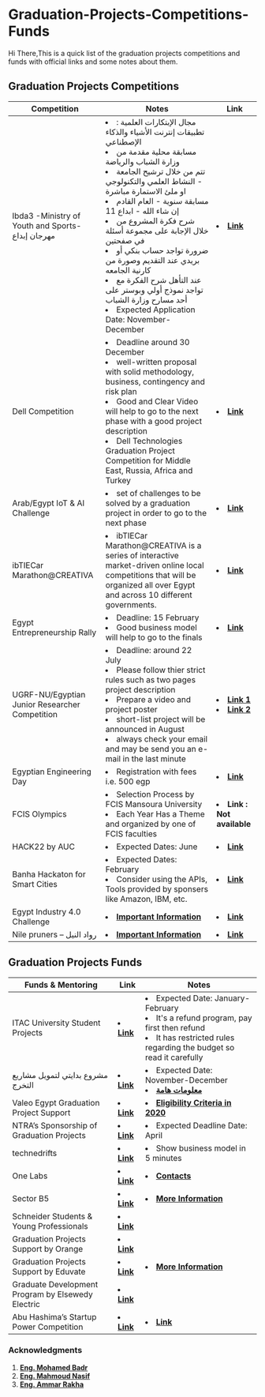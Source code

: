 # Graduation-Projects-Competitions-Funds
Hi There,This is a quick list of the graduation projects competitions and funds with official links and some notes about them.
## Graduation Projects Competitions 
  <table>  
        <thead>
           <th> Competition </th>
           <th> Notes </th>
           <th> Link </th>
        </thead>
        <tr>
            <td> Ibda3 -Ministry of Youth and Sports- مهرجان إبداع </td>
            <td> <li> مجال الإبتكارات العلمية : تطبيقات إنترنت الأشياء والذكاء الإصطناعي </li> 
                 <li> مسابقة محلية مقدمة من وزارة الشباب والرياضة </li>
                 <li> تتم من خلال ترشيح الجامعة - النشاط العلمي والتكنولوجي او ملئ الاستمارة مباشرة  </li>
                 <li> مسابقة سنوية - العام القادم إن شاء الله - ابداع 11 </li>
                 <li> شرح فكرة المشروع من خلال الإجابة على مجموعة أسئلة في صفحتين  </li>
                 <li> ضرورة تواجد حساب بنكي أو بريدي عند التقديم وصورة من كارنية الجامعه </li>
                 <li>  عند التأهل شرح الفكرة مع تواجد نموذج أولي وبوستر على أحد مسارح وزارة الشباب  </li>
                 <li> Expected Application Date: November-December </li>
            </td>
            <td> <li> <a href="https://www.facebook.com/ibda3.6/"> <b> Link </b></a> </li> </td>
       </tr>
       <tr>
         <td> Dell Competition </td>
         <td>   <li> Deadline around 30 December </li>
                <li> well-written proposal with solid methodology, business, contingency and risk plan </li>
                <li> Good and Clear Video will help to go to the next phase with a good project description </li> 
                <li> Dell Technologies Graduation Project Competition for Middle East, Russia, Africa and Turkey </li> </td>
         <td> <li> <a href="https://emcenvisionthefuture.com/"> <b> Link </b> </a> </li>  </td>
         </tr>
         <tr>
            <td> Arab/Egypt IoT & AI Challenge </td>
            <td> <li> set of challenges to be solved by a graduation project in order to go to the next phase </li> </td>
            <td> <li> <a href="https://egypt.arabiotai.org/"> <b> Link </b> </a> </li>  </td>
         </tr>
         <tr>
           <td> ibTIECar Marathon@CREATIVA </td>
           <td> <li> ibTIECar Marathon@CREATIVA is a series of interactive market-driven online local competitions that will be organized all over Egypt and across 10 different governments.  </li> </td>
           <td> <li> <a href="https://tiec.gov.eg/english/programs/ibtiecar-marathon-creativa/Pages/default.aspx"> <b> Link </b> </a> </li>  </td>
         </tr>
         <tr>
           <td> Egypt Entrepreneurship Rally  </td>
           <td> <li> Deadline: 15 February </li>
             <li> Good business model will help to go to the finals </li> 
           </td>
           <td><li> <a href="http://ec.aast.edu/rallycompetition.php"> <b> Link </b> </a>
         </tr>
           <tr>
             <td> UGRF-NU/Egyptian Junior Researcher Competition </td>
             <td> 
                  <li> Deadline: around 22 July </li>
                  <li> Please follow thier strict rules such as two pages project description </li>
                  <li> Prepare a video and project poster </li>
                   <li> short-list project will be announced in August </li>
                   <li> always check your email and may be send you an e-mail in the last minute </li>
             </td> 
             <td>
               <li> <a href="https://ugrf.nu.edu.eg/"> <b> Link 1 </b> </a> </li>
               <li> <a href="https://www.facebook.com/nuresearch1/"> <b> Link 2 </b> </a> </li>
           </tr>
           <tr>
             <td> Egyptian Engineering Day </td>
             <td> <li> Registration with fees i.e. 500 egp </li> </td>
              <td> <li> <a href="https://www.facebook.com/EgyptianEngineeringDay"> <b> Link  </b> </a> </li> </td>
           </tr>
            <tr>
             <td> FCIS Olympics </td>
             <td> <li> Selection Process by FCIS Mansoura University </li> 
                  <li> Each Year Has a Theme and organized by one of FCIS faculties </li>
             </td>
              <td> <li>  <b> Link : Not available  </b> </a> </li> </td>
           </tr>
            <tr>
             <td> HACK22 by AUC </td>
             <td> <li> Expected Dates: June </li> </td>
              <td> <li> <a href="https://hack22.untapcompete.com/?fbclid=IwAR36AKlvw4qh0Yq17293l5e_fHCCWH025V5XTCEUQyfSkfa_0HKTOZUWGyc"> <b> Link </b> </a> </li> </td>
           </tr>
           <tr>
             <td> Banha Hackaton for Smart Cities </td>
             <td> <li> Expected Dates: February </li> 
                  <li> Consider using the APIs, Tools provided by sponsers like Amazon, IBM, etc.  </li> 
             </td>
              <td> <li> <a href="https://bu.edu.eg/en/competitions/hackathon.php"> <b> Link </b> </a> </li> </td>
           </tr>
           <tr>
             <td> Egypt Industry 4.0 Challenge </td>
             <td> <li> <a href="https://fb.watch/ePedZbxNPB/"> <b> Important Information </b> </a> </li> </td>
              <td> <li> <a href="https://www.facebook.com/egyptindustry4/"> <b> Link </b> </a> </li> </td>
           </tr>
            <tr>
             <td> Nile pruners – رواد النيل </td>
             <td> <li> <a href="Ammar_Raka.pdf"> <b> Important Information </b> </a> </li> </td>
              <td> <li> <a href="https://np.eg/"> <b> Link </b> </a> </li> </td>
           </tr>
  </table>
  
## Graduation Projects Funds

  <table>  
        <thead>
           <th> Funds & Mentoring </th>
           <th> Link </th>
           <th> Notes </th>
        </thead>
          <tr>
          <td> ITAC University Student Projects </td> 
          <td> <li> <a href="https://itida.gov.eg/English/Programs/Graduation/Pages/default.aspx"> <b> Link </b> </a> </li> </td>
          <td> <li> Expected Date: January-February </li>
               <li> It's a refund program, pay first then refund </li>
               <li> It has restricted rules regarding the budget so read it carefully </li>
          </td> 
          </tr>
          <tr>
            <td> مشروع بدايتي لتمويل مشاريع التخرج </td>
            <td> <li> <a href="http://www.eyas.eg.net/ar/index.php/conf/item/970-graduation-project"> <b> Link </b> </a> </li> </td>
            <td> <li> Expected Date: November-December </li>
               <li> <a href="http://www.asrt.sci.eg/wp-content/uploads/2021/03/faqs-gp.pdf"> <b> معلومات هامة </b> </a> </li></td>
          </tr>
           <tr>
             <td> Valeo Egypt Graduation Project Support </td>
             <td> <li> <a href="https://docs.google.com/forms/d/e/1FAIpQLSdgNwSQUEOx9zLb8DfWrG3smPH-6UjfFlgdAnA2lXiJYzQ2aw/viewform"> <b> Link </b> </a> </li> </td> 
             <td> <li> <a href="https://valeo.smarpshare.com/app.microblog/#/5f6b3507fec2890001946b6b"> <b> Eligibility Criteria in 2020 </b> </a> </li></td>
  </tr>
   <tr>
         <td> NTRA’s Sponsorship of Graduation Projects </td>
         <td> <li> <a href="https://www.tra.gov.eg/en/industry/research-and-development/applied-research-projects/ntras-sponsorship-of-graduation-projects/"> <b> Link </b> </a> </li> </td>
     <td> <li> Expected Deadline Date: April  </li></td>
   </tr>
  <tr> 
    <td> technedrifts </td>
    <td> <li> <a href="https://eg.technedrifts.com/compete"> <b> Link </b> </a> </li> </td>
     <td> <li> Show business model in 5 minutes </li></td>
  </tr>
  <tr>
    <td> One Labs </td>
    <td> <li> <a href="https://onelab-eg.com/gp2022/"> <b> Link </b> </a> </li> </td>
    <td> <li> <a href="https://onelab-eg.com/contact/"> <b> Contacts </b> </a> </li> </td>
  </tr>
  <tr>
    <td> Sector B5 </td>
    <td> <li> <a href="https://docs.google.com/forms/d/e/1FAIpQLSchsCvlV6UEYysCcVif7g9pgVrTR6zQFHgv5CQ4Y_J2mR1PPQ/viewform"> <b> Link </b> </a> </li> </td>
    <td> <li> <a href="https://www.facebook.com/114346896922198/posts/your-graduation-project-has-three-main-phases-idea-design-and-prototyping-so-sec/138512877838933/?_rdr"> <b> More Information </b> </a> </li> </td>
  </tr>
  <td> Schneider Students & Young Professionals </td> 
     <td> <li> <a href="https://www.se.com/eg/en/about-us/careers/students-young-professionals.jsp"> <b> Link </b> </a> </li> </td>
  <td> </td>
    </tr>
  <td> Graduation Projects Support by Orange </td> 
     <td> <li> <a href="https://www.orange.eg/en/about/company-overview/social-responsibility/youth-foundation/graduation-projects-data-support"> <b> Link </b> </a> </li> </td>
  <td> </td>
  <tr>
    <td> Graduation Projects Support by Eduvate  </td> 
     <td> <li> <a href="https://www.facebook.com/Eduvate-1311710185651473/"> <b> Link </b> </a> </li> </td>
    <td> <li> <a href="https://www.facebook.com/1311710185651473/videos/523212309235144/"> <b> More Information </b> </a> </li> </td>
  </tr>
  <tr>
  <td> Graduate Development Program by Elsewedy Electric </td>
  <td> <li> <a href="https://www.elsewedyelectric.com/en/news-room/gdp/"> <b> Link </b> </a> </li> </td>
  <td> </td>
  </tr>
  <tr>
  <td> Abu Hashima’s Startup Power Competition </td>
  <td> <li> <a href="http://www.msmeda.org.eg/StartupPower/StartupPower/StartupPowerFinished"> <b> Link </b> </a> </li> </td>
  <td> <li> <a href="https://www.facebook.com/AhmedAbouHashima/videos/716531399545684/"> <b> Link </b> </a> </li> </td>
  </tr>
   </table> 
   
### Acknowledgments 
1. <a href="https://m.facebook.com/story.php?story_fbid=3067362246908200&id=100009033650972"> <b> Eng. Mohamed Badr </b> </a> 
2. <a href="https://www.facebook.com/mahmoud.nasif20?comment_id=Y29tbWVudDo1MzY3NjMyNzEzMzE1NDI1XzMyMTA2Mjc0ODkxOTU5NzM%3D"> <b> Eng. Mahmoud Nasif </b> </a>
3. <a href="https://www.facebook.com/belal.yasser.37"> <b> Eng. Ammar Rakha  </b> </a> 
